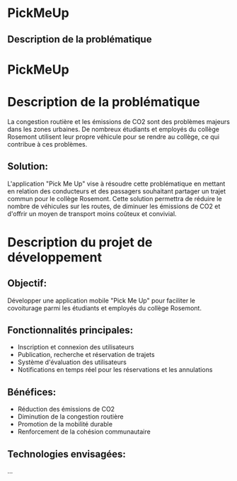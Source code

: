 
<p align="center">
  <h1>PickMeUp</h1>
</p>

<p align="center">
  <h2>Description de la problématique</h2>
</p>

# PickMeUp



# Description de la problématique 

La congestion routière et les émissions de CO2 sont des problèmes majeurs dans les zones urbaines. De nombreux étudiants et employés du collège Rosemont utilisent leur propre véhicule pour se rendre au collège, ce qui contribue à ces problèmes.

## Solution:

L'application "Pick Me Up" vise à résoudre cette problématique en mettant en relation des conducteurs et des passagers souhaitant partager un trajet commun pour le collège Rosemont. Cette solution permettra de réduire le nombre de véhicules sur les routes, de diminuer les émissions de CO2 et d'offrir un moyen de transport moins coûteux et convivial.

# Description du projet de développement

## Objectif:

Développer une application mobile "Pick Me Up" pour faciliter le covoiturage parmi les étudiants et employés du collège Rosemont.

## Fonctionnalités principales:

- Inscription et connexion des utilisateurs
- Publication, recherche et réservation de trajets
- Système d'évaluation des utilisateurs
- Notifications en temps réel pour les réservations et les annulations

## Bénéfices:

- Réduction des émissions de CO2
- Diminution de la congestion routière
- Promotion de la mobilité durable
- Renforcement de la cohésion communautaire

## Technologies envisagées:
<!-- Todo -->
...
